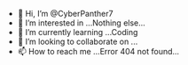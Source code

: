- 👋 Hi, I’m @CyberPanther7
- 👀 I’m interested in ...Nothing else...
- 🌱 I’m currently learning ...Coding
- 💞️ I’m looking to collaborate on ...
- 📫 How to reach me ...Error 404 not found...

<!---
CyberPanther7JU/CyberPanther7JU is a ✨ special ✨ repository because its `README.md` (this file) appears on your GitHub profile.
You can click the Preview link to take a look at your changes.
--->
